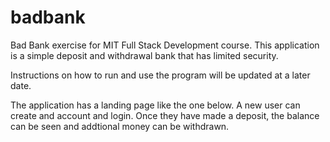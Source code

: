 # badbank
Bad Bank exercise for MIT Full Stack Development course.  This application is a simple deposit and withdrawal bank that has limited security. 

Instructions on how to run and use the program will be updated at a later date. 

The application has a landing page like the one below.  A new user can create and account and login.  Once they have made a deposit, the balance can be seen and addtional money can be withdrawn.  

